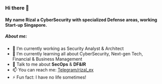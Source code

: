 ### Hi there 👋

#### My name **Rizal** a CyberSecurity with specialized Defense areas, working Start-up Singapore.

##### About me:

- 🔭 I’m currently working as Security Analyst & Architect
- 🌱 I’m currently learning all about CyberSecurity, Next-gen Tech, Financial & Business Management
- 💬 Talk to me about **SecOps** & **DF&IR**
- 📫 You can reach me: [Telegram/rizal_ex](https://t.me/rizal_ex)
- ⚡ Fun fact: I have no life sometimes!
